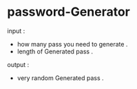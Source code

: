 # password-Generator



input :
- how many pass you need to generate .
- length of Generated pass . 
 


output :
- very random Generated pass .
